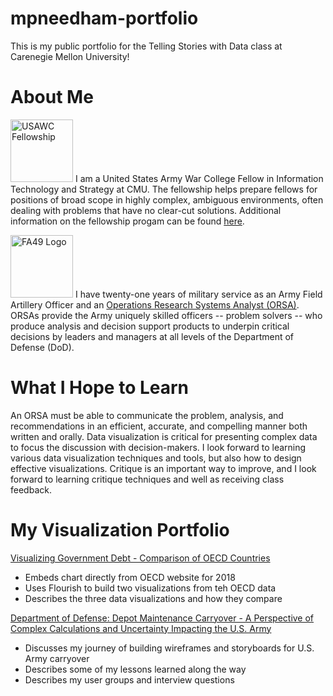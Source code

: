 # mpneedham-portfolio
This is my public portfolio for the Telling Stories with Data class at Carenegie Mellon University!

# About Me
[<img src="/mpneedham-portfolio/ARMYandSTRENGTH200.png" alt="USAWC Fellowship" width="100">](https://www.armywarcollege.edu/programs/fellows.cfm) I am a United States Army War College Fellow in Information Technology and Strategy at CMU.  The fellowship helps prepare fellows for positions of broad scope in highly complex, ambiguous environments, often dealing with problems that have no clear-cut solutions.  Additional information on the fellowship progam can be found [here](https://www.armywarcollege.edu/programs/fellows.cfm).  

[<img src="/mpneedham-portfolio/FA49LOGO.jpg" alt="FA49 Logo" width="100">](https://www.fa49.army.mil/index.html) I have twenty-one years of military service as an Army Field Artillery Officer and an [Operations Research Systems Analyst (ORSA)](https://www.fa49.army.mil/index.html).  ORSAs provide the Army uniquely skilled officers -- problem solvers -- who produce analysis and decision support products to underpin critical decisions by leaders and managers at all levels of the Department of Defense (DoD).

# What I Hope to Learn
An ORSA must be able to communicate the problem, analysis, and recommendations in an efficient, accurate, and compelling manner both written and orally.  Data visualization is critical for presenting complex data to focus the discussion with decision-makers.  I look forward to learning various data visualization techniques and tools, but also how to design effective visualizations.  Critique is an important way to improve, and I look forward to learning critique techniques and well as receiving class feedback.


# My Visualization Portfolio

[Visualizing Government Debt - Comparison of OECD Countries](/dataviz2.md)
  - Embeds chart directly from OECD website for 2018
  - Uses Flourish to build two visualizations from teh OECD data
  - Describes the three data visualizations and how they compare

[Department of Defense: Depot Maintenance Carryover - A Perspective of Complex Calculations and Uncertainty Impacting the U.S. Army](/final_project_carryover.md)
  - Discusses my journey of building wireframes and storyboards for U.S. Army carryover
  - Describes some of my lessons learned along the way
  - Describes my user groups and interview questions


